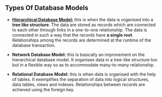 ## Types Of Database Models

- <u><b>Hierarchical Database Model:</b></u> this is when the data is organised into a **tree like structure**. The data are stored as records which are connected to each other through links in a one-to-one relationship. The data is connected in such a way that the records have **a single root**. Relationships among the records are determined at the runtime of the database transaction.

- **Network Database Model:** this is basically an improvement on the hierarchical database model. It organises data in a tree-like structure too but in a flexible way so as to accommodate many-to-many relationship.

- **Relational Database Model:** this is when data is organised with the help of tables. It exemplifies the separation of data into logical structures, data tables, views and indexes.
  Relationships between records are achieved using the foreign key.